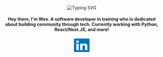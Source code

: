 <div align="center">
  <div href="https://git.io/typing-svg"><img src="https://readme-typing-svg.herokuapp.com?font=Fira+Code&weight=500&size=40&duration=2800&pause=1000&center=true&vCenter=true&repeat=false&random=false&width=435&lines=Hey%2C+I'm+Wes!" alt="Typing SVG" /></div>
</div>

<div align="center">
  <h4 align="center">Hey there, I'm Wes. A software developer in training who is dedicated about building community through tech. Currently working with Python, React/Next.JS, and more!</h4>
</div>

<div align="center">
  <a href="https://www.linkedin.com/in/wesley-tsai/" target="_blank">
    <img src="https://github.com/WeST-17/WeST-17/blob/main/FontAwesome%20Icons/linkedinBlue.svg" width="50" height="50"/>
  </a>
</div>
